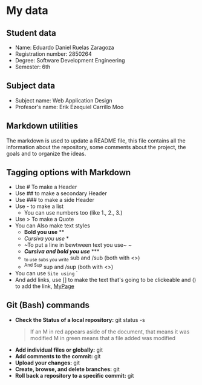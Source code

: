 # My data

## Student data
- Name: Eduardo Daniel Ruelas Zaragoza
- Registration number: 2850264
- Degree: Software Development Engineering
- Semester: 6th

## Subject data
- Subject name: Web Application Design
- Profesor's name: Erik Ezequiel Carrillo Moo

## Markdown utilities
The markdown is used to update a README file, this file contains all the information about the repository, some comments about the project, the goals and to organize the ideas.

## Tagging options with Markdown
- Use # To make a Header
- Use ## to make a secondary Header
- Use ### to make a side Header
- Use - to make a list
    - You can use numbers too (like 1., 2., 3.)
- Use > To make a Quote
- You can Also make text styles
    - **Bold you use** **
    - *Cursiva you use* *
    - ~To put a line in bewtween text you use~ ~
    - ***Cursiva and bold you use*** ***
    - <sub>to use subs you write</sub> sub and /sub (both with <>)
    - <sup>And Sup</sup> sup and /sup (both with <>)
- You can use `Site using` `
- And add links, use [] to make the text that's going to be clickeable and () to add the link, [MyPage](https://github.com/PrototypeEddyv1/Application-Web-Design#markdown-utilities)

## Git (Bash) commands
- **Check the Status of a local repository:** git status -s 
    > If an M in red appears aside of the document, that means it was modified
    > M in green means that a file added was modified
- **Add individual files or globally:** git
- **Add comments to the commit:** git
- **Upload your changes:** git
- **Create, browse, and delete branches:** git
- **Roll back a repository to a specific commit:** git